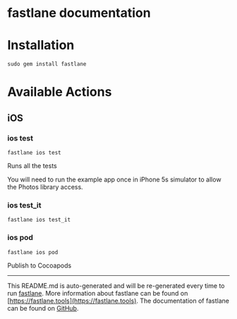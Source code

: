 fastlane documentation
================
# Installation
```
sudo gem install fastlane
```
# Available Actions
## iOS
### ios test
```
fastlane ios test
```
Runs all the tests

You will need to run the example app once in iPhone 5s simulator to allow the Photos library access.
### ios test_it
```
fastlane ios test_it
```

### ios pod
```
fastlane ios pod
```
Publish to Cocoapods

----

This README.md is auto-generated and will be re-generated every time to run [fastlane](https://fastlane.tools).
More information about fastlane can be found on [https://fastlane.tools](https://fastlane.tools).
The documentation of fastlane can be found on [GitHub](https://github.com/fastlane/fastlane/tree/master/fastlane).